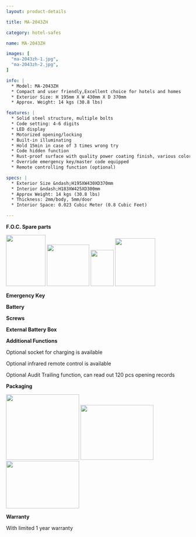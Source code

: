 ```yaml
---
layout: product-details

title: MA-2043ZH

category: hotel-safes

name: MA-2043ZH

images: [
  "ma-2043zh-1.jpg",
  "ma-2043zh-2.jpg",
]

info: |
  * Model: MA-2043ZH
  * Compact and user friendly,Excellent choice for hotels and homes
  * Exterior Size: H 195mm X W 430mm X D 370mm
  * Approx. Weight: 14 kgs (30.8 lbs)

features: |
  * Solid steel structure, multiple bolts
  * Code setting: 4-6 digits
  * LED display
  * Motorized opening/locking
  * Built-in illuminating
  * Hold 15min in case of 3 times wrong try
  * Code hidden function
  * Rust-proof surface with quality power coating finish, various colors available
  * Override emergency key/master code equipped
  * Remote controlling function (optional)

specs: |
  * Exterior Size &ndash;H195XW430XD370mm
  * Interior &ndash;H183XW425XD300mm
  * Approx Weight: 14 kgs (30.8 lbs)
  * Thickness: 2mm/body, 5mm/door
  * Interior Space: 0.023 Cubic Meter (0.8 Cubic Feet)

---
```


**F.O.C. Spare parts**

<img alt="" src="{IMAGE_CDN}/ma-2043zh-3.jpg" style="width: 108px; height: 140px;" />

<img alt="" src="{IMAGE_CDN}/ma-2043zh-4.jpg" style="width: 116px; height: 114px;" />

<img alt="" src="{IMAGE_CDN}/ma-2043zh-5.jpg" style="width: 63px; height: 99px;" />

<img alt="" src="{IMAGE_CDN}/ma-2043zh-6.jpg" style="width: 110px; height: 131px;" />

**Emergency Key**

**Battery**

**Screws**

**External Battery Box**

**Additional Functions**

Optional socket for charging is available

Optional infrared remote control is available

Optional Audit Trailing function, can read out 120 pcs opening records

**Packaging**

<img alt="" src="{IMAGE_CDN}/ma-2043zh-7.jpg" style="width: 200px; height: 179px;" />

<img alt="" src="{IMAGE_CDN}/ma-2043zh-8.jpg" style="width: 200px; height: 150px;" />

<img alt="" src="{IMAGE_CDN}/ma-2043zh-9.jpg" style="width: 200px; height: 130px;" />

**Warranty**

With limited 1 year warranty


